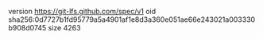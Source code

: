 version https://git-lfs.github.com/spec/v1
oid sha256:0d7727b1fd95779a5a4901af1e8d3a360e051ae66e243021a003330b908d0745
size 4263
